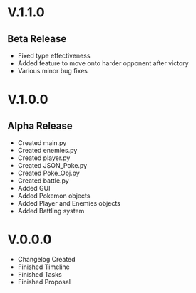# V.1.1.0
## Beta Release
- Fixed type effectiveness
- Added feature to move onto harder opponent after victory
- Various minor bug fixes

# V.1.0.0
## Alpha Release
- Created main.py
- Created enemies.py
- Created player.py
- Created JSON_Poke.py
- Created Poke_Obj.py
- Created battle.py
- Added GUI
- Added Pokemon objects
- Added Player and Enemies objects
- Added Battling system

# V.0.0.0
- Changelog Created
- Finished Timeline
- Finished Tasks
- Finished Proposal
